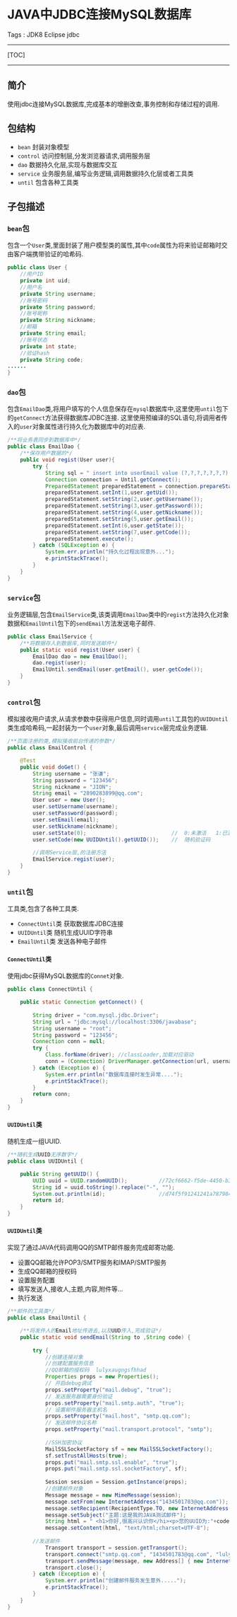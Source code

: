 # JAVA中JDBC连接MySQL数据库

Tags : JDK8 Eclipse jdbc

---

[TOC]

---

## 简介
使用jdbc连接MySQL数据库,完成基本的增删改查,事务控制和存储过程的调用.

## 包结构

* `bean`  封装对象模型
* `control` 访问控制层,分发浏览器请求,调用服务层
* `dao` 数据持久化层,实现与数据库交互
* `service` 业务服务层,编写业务逻辑,调用数据持久化层或者工具类
* `until` 包含各种工具类

## 子包描述
### `bean`包
包含一个`User`类,里面封装了用户模型类的属性,其中`code`属性为将来验证邮箱时交由客户端携带验证的哈希码.

``` java
public class User {
	//用户ID
	private int uid;
	//用户名
	private String username;
	//账号密码
	private String password;
	//账号昵称
	private String nickname;
	//邮箱
	private String email;
	//账号状态
	private int state;
	//验证hash
	private String code;
......	
}	
```

### `dao`包
包含`EmailDao`类,将用户填写的个人信息保存在`mysql`数据库中,这里使用`until`包下的`getConnect`方法获得数据库JDBC连接.
这里使用预编译的SQL语句,将调用者传入的`user`对象属性进行持久化为数据库中的对应表.

``` java
/**将业务表同步到数据库中*/
public class EmailDao {
	/**保存用户数据的*/
	public void regist(User user){
		try {
			String sql = " insert into userEmail value (?,?,?,?,?,?,?) ";
			Connection connection = Until.getConnect();
			PreparedStatement preparedStatement = connection.prepareStatement(sql);
			preparedStatement.setInt(1,user.getUid());
			preparedStatement.setString(2,user.getUsername());
			preparedStatement.setString(3,user.getPassword());
			preparedStatement.setString(4,user.getNickname());
			preparedStatement.setString(5,user.getEmail());
			preparedStatement.setInt(6,user.getState());
			preparedStatement.setString(7,user.getCode());
			preparedStatement.execute();
		} catch (SQLException e) {
			System.err.println("持久化过程出现意外...");
			e.printStackTrace();
		}
	}
}
```

### `service`包
业务逻辑层,包含`EmailService`类,该类调用`EmailDao`类中的`regist`方法持久化对象数据和`EmailUntil`包下的`sendEmail`方法发送电子邮件.

``` java
public class EmailService {
	/**将数据存入到数据库,同时发送邮件*/
	public static void regist(User user) {
		EmailDao dao = new EmailDao();
		dao.regist(user);
		EmailUntil.sendEmail(user.getEmail(), user.getCode());
	}
}
```

### `control`包
模拟接收用户请求,从请求参数中获得用户信息,同时调用`until`工具包的`UUIDUntil`类生成哈希码,一起封装为一个`user`对象,最后调用`service`层完成业务逻辑.

``` java
/**页面注册的类,模拟接收前台传递的参数*/
public class EmailControl {

	@Test
	public void doGet() {
		String username = "张谦";
		String password = "123456";
		String nickname = "JION";
		String email = "2890283899@qq.com";
		User user = new User();
		user.setUsername(username);
		user.setPassword(password);
		user.setEmail(email);
		user.setNickname(nickname);
		user.setState(0);							//	0:未激活	1:已激活
		user.setCode(new UUIDUntil().getUUID());	//	随机验证码
		
		//调用Service层,的注册方法
		EmailService.regist(user);
	}
}
```

### `until`包
工具类,包含了各种工具类.

 - `ConnectUntil`类  获取数据库JDBC连接
 - `UUIDUntil`类  随机生成UUID字符串
 - `EmailUntil`类  发送各种电子邮件


#### `ConnectUntil`类
使用jdbc获得MySQL数据库的`Connet`对象.
``` java
public class ConnectUntil {

	public static Connection getConnect() {
		
	    String driver = "com.mysql.jdbc.Driver";
	    String url = "jdbc:mysql://localhost:3306/javabase";
	    String username = "root";
	    String password = "123456";
	    Connection conn = null;
	    try {
	        Class.forName(driver); //classLoader,加载对应驱动
	        conn = (Connection) DriverManager.getConnection(url, username, password);
	    } catch (Exception e) {
	    	System.err.println("数据库连接时发生异常....");
	    	e.printStackTrace();
	    }
	    return conn;
	}
}
```

#### `UUIDUntil`类
随机生成一组UUID.

``` java
/**随机生成UUID无序数字*/
public class UUIDUntil {

	public String getUUID() {
		UUID uuid = UUID.randomUUID();			//72cf6662-f5de-4450-b3c2-0fd32536ef4e
		String id = uuid.toString().replace("-", "");
		System.out.println(id);					//d74f5f91241241a787984507d059c302
		return id;
	}
}
```

#### `UUIDUntil`类
实现了通过JAVA代码调用QQ的SMTP邮件服务完成邮寄功能.

 - 设置QQ邮箱允许POP3/SMTP服务和IMAP/SMTP服务
 - 生成QQ邮箱的授权码
 - 设置服务配置
 - 填写发送人,接收人,主题,内容,附件等...
 - 执行发送

``` java
/**邮件的工具类*/
public class EmailUntil {

	/**将发件人的Email地址传进去,以及UUD传入,完成验证*/
	public static void sendEmail(String to ,String code) {
		
		try {
			//创建连接对象
			//创建配置服务信息
			//QQ邮箱的授权码  lulyxaugngsfhhad
			Properties props = new Properties();
			// 开启debug调试
			props.setProperty("mail.debug", "true");
			// 发送服务器需要身份验证
			props.setProperty("mail.smtp.auth", "true");
			// 设置邮件服务器主机名
			props.setProperty("mail.host", "smtp.qq.com");
			// 发送邮件协议名称
			props.setProperty("mail.transport.protocol", "smtp");
			
			//SSH加密协议
		    MailSSLSocketFactory sf = new MailSSLSocketFactory();
		    sf.setTrustAllHosts(true);
		    props.put("mail.smtp.ssl.enable", "true");
		    props.put("mail.smtp.ssl.socketFactory", sf);
		    
			Session session = Session.getInstance(props);
			//创建邮件对象
			Message message = new MimeMessage(session);
			message.setFrom(new InternetAddress("1434501783@qq.com"));			//发件人
			message.setRecipient(RecipientType.TO, new InternetAddress(to));	//发送类型,收件人	
			message.setSubject("主题:这是我的JAVA测试邮件");							//设置邮件主题
			String html = "	<h1>你好,很高兴认识你</hi><p>您的UUID为:"+code+"</p>";		//设置邮件内容
			message.setContent(html, "text/html;charset=UTF-8");				//设置邮件文本格式
			
		//发送邮件
			Transport transport = session.getTransport();
	        transport.connect("smtp.qq.com", "1434501783@qq.com", "lulyxaugngsfhhad");					//获取连接(连接方式,发送人邮箱,发送人密码)
	        transport.sendMessage(message, new Address[] { new InternetAddress(to) });	//以列表形式发送邮件.群发
	        transport.close();
		} catch (Exception e) {
			System.err.println("创建邮件服务发生意外.....");
			e.printStackTrace();
		}
	}
}
```
